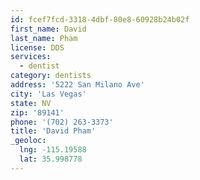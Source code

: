 ```yaml
---
id: fcef7fcd-3318-4dbf-80e8-60928b24b02f
first_name: David
last_name: Pham
license: DDS
services:
  - dentist
category: dentists
address: '5222 San Milano Ave'
city: 'Las Vegas'
state: NV
zip: '89141'
phone: '(702) 263-3373'
title: 'David Pham'
_geoloc:
  lng: -115.19588
  lat: 35.998778
---
```

